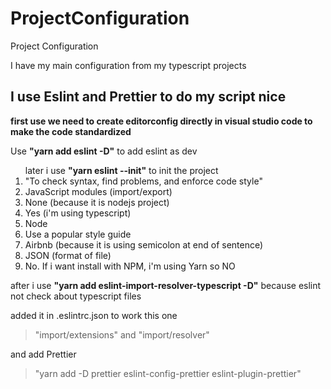 # ProjectConfiguration
Project Configuration

I have my main configuration from my typescript projects

## I use Eslint and Prettier to do my script nice
 
 <b>first use we need to create editorconfig directly in visual studio code to make the code standardized</b>
 
 Use <b>"yarn add eslint -D"</b> to add eslint as dev
<ol> 
  later i use <b>"yarn eslint --init"</b> to init the project
  <li>"To check syntax, find problems, and enforce code style"</li>
  <li>JavaScript modules (import/export)</li>
  <li>None (because it is nodejs project)</li>
  <li>Yes (i'm using typescript)</li>
  <li>Node</li>
  <li>Use a popular style guide</li>
  <li>Airbnb (because it is using semicolon at end of sentence)</li>
  <li>JSON (format of file)</li>
  <li>No. If i want install with NPM, i'm using Yarn so NO</li>
</ol>

after i use <b>"yarn add eslint-import-resolver-typescript -D"</b> because eslint not check about typescript files

added it in .eslintrc.json to work this one

> "import/extensions" and "import/resolver" 

and add Prettier

> "yarn add -D prettier eslint-config-prettier eslint-plugin-prettier"
